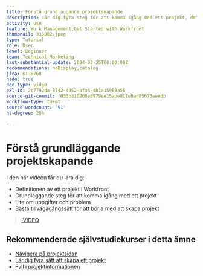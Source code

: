 ```yaml
---
title: Förstå grundläggande projektskapande
description: Lär dig fyra steg för att komma igång med ett projekt, definitionen av ett projekt och de tre vanligaste sätten att skapa ett projekt.
activity: use
feature: Work Management,Get Started with Workfront
thumbnail: 335082.jpeg
type: Tutorial
role: User
level: Beginner
team: Technical Marketing
last-substantial-update: 2024-03-25T00:00:00Z
recommendations: noDisplay,catalog
jira: KT-8768
hide: true
doc-type: video
exl-id: 2c7792da-8742-4952-afa6-4b1a15989a56
source-git-commit: f033b210268e8979ee15abe812e6ad85673eeedb
workflow-type: tm+mt
source-wordcount: '91'
ht-degree: 28%

---
```


# Förstå grundläggande projektskapande

I den här videon får du lära dig:

* Definitionen av ett projekt i Workfront
* Grundläggande steg för att komma igång med ett projekt
* Lite om uppgifter och problem
* Bästa tillvägagångssätt för att börja med att skapa projekt

>[!VIDEO](https://video.tv.adobe.com/v/335082/?quality=12&learn=on)

## Rekommenderade självstudiekurser i detta ämne

* [Navigera på projektsidan](/help/manage-work/projects/navigate-the-project-page.md)
* [Lär dig fyra sätt att skapa ett projekt](/help/manage-work/projects/understand-other-ways-to-create-projects.md)
* [Fyll i projektinformationen](/help/manage-work/projects/fill-in-the-project-details.md)

